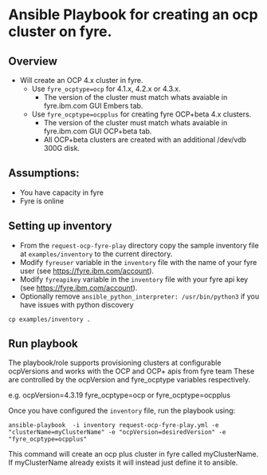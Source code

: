 # Ansible Playbook for creating an ocp cluster on fyre.

## Overview

- Will create an OCP 4.x cluster in fyre.
  - Use `fyre_ocptype=ocp` for 4.1.x, 4.2.x or 4.3.x.
    - The version of the cluster must match whats avaiable in fyre.ibm.com GUI Embers tab.
  - Use `fyre_ocptype=ocpplus` for creating fyre OCP+beta 4.x clusters.
    - The version of the cluster must match whats avaiable in fyre.ibm.com GUI OCP+beta tab.
    - All OCP+beta clusters are created with an additional /dev/vdb 300G disk.  

## Assumptions:

 - You have capacity in fyre
 - Fyre is online

## Setting up inventory

- From the `request-ocp-fyre-play` directory copy the sample inventory file at `examples/inventory` to the  current directory.
- Modify `fyreuser` variable in the `inventory` file with the name of your fyre user (see https://fyre.ibm.com/account).
- Modify `fyreapikey` variable in the `inventory` file  with your fyre api key (see https://fyre.ibm.com/account).
- Optionally remove `ansible_python_interpreter: /usr/bin/python3` if you have issues with python discovery
```
cp examples/inventory .
```

## Run playbook

The playbook/role supports provisioning clusters at configurable ocpVersions and works with the OCP and OCP+ apis from fyre team
These are controlled by the ocpVersion and fyre_ocptype variables respectively.

e.g. ocpVersion=4.3.19
fyre_ocptype=ocp or fyre_ocptype=ocpplus



Once you have configured the `inventory` file, run the playbook using:

```
ansible-playbook  -i inventory request-ocp-fyre-play.yml -e "clusterName=myClusterName" -e "ocpVersion=desiredVersion" -e "fyre_ocptype=ocpplus"
```

This command will create an ocp plus cluster in fyre called myClusterName. If myClusterName already exists it will instead just define it to ansible.
